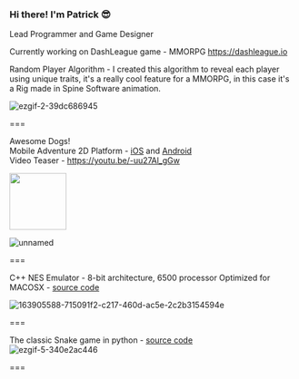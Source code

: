 ### Hi there! I'm Patrick 😎

Lead Programmer and Game Designer

Currently working on DashLeague game - MMORPG
https://dashleague.io

Random Player Algorithm - I created this algorithm to reveal each player using unique traits, it's a really cool feature for a MMORPG, in this case it's  a Rig made in Spine Software animation.  

![ezgif-2-39dc686945](https://user-images.githubusercontent.com/35966031/214795313-5bfa0406-0705-4d26-9881-8c93a70818c3.gif)

===  

Awesome Dogs!  
Mobile Adventure 2D Platform - [iOS](https://apps.apple.com/sa/app/awesome-dogs/id1450557857) and [Android](https://play.google.com/store/apps/details?id=syswaregames.com.awesomedogs&hl=en_CA&gl=US&pli=1)  
Video Teaser - https://youtu.be/-uu27Al_gGw  

<img src="https://user-images.githubusercontent.com/35966031/214991951-1660fedf-39e2-4874-aa5e-dc5d0c224d31.png" width="100" height="100">

![unnamed](https://user-images.githubusercontent.com/35966031/214992545-a53b5d25-c30c-42b6-bb44-aee323d14071.jpg)  

===

C++ NES Emulator - 8-bit architecture, 6500 processor Optimized for MACOSX - [source code](https://github.com/syswaregames/emule8bit)  

![163905588-715091f2-c217-460d-ac5e-2c2b3154594e](https://user-images.githubusercontent.com/35966031/215884578-e272d7c5-c615-4862-9d5d-9ee14a345f17.png)

===

The classic Snake game in python - [source code](https://github.com/syswaregames/pythonsnake)  
![ezgif-5-340e2ac446](https://user-images.githubusercontent.com/35966031/214797292-3227ea6c-a67d-4e8d-a3e1-7846bda8f4d4.gif)

===





